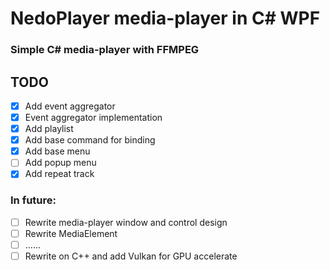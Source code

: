 # NedoPlayer media-player in C# WPF

### Simple C# media-player with FFMPEG

## TODO

- [X] Add event aggregator
- [X] Event aggregator implementation
- [X] Add playlist
- [X] Add base command for binding
- [X] Add base menu
- [ ] Add popup menu
- [X] Add repeat track

### In future:
- [ ] Rewrite media-player window and control design
- [ ] Rewrite MediaElement
- [ ] ......
- [ ] Rewrite on C++ and add Vulkan for GPU accelerate